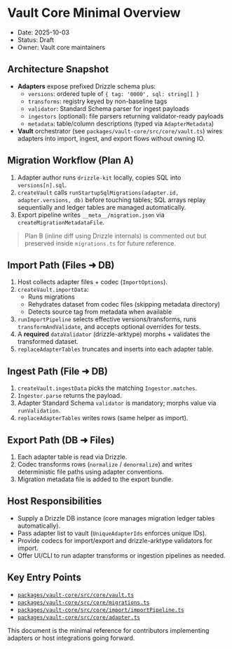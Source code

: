 # Vault Core Minimal Overview

- Date: 2025-10-03
- Status: Draft
- Owner: Vault core maintainers

## Architecture Snapshot

- **Adapters** expose prefixed Drizzle schema plus:
  - `versions`: ordered tuple of `{ tag: '0000', sql: string[] }`
  - `transforms`: registry keyed by non-baseline tags
  - `validator`: Standard Schema parser for ingest payloads
  - `ingestors` (optional): file parsers returning validator-ready payloads
  - `metadata`: table/column descriptions (typed via `AdapterMetadata`)
- **Vault** orchestrator (see `packages/vault-core/src/core/vault.ts`) wires adapters into import, ingest, and export flows without owning IO.

## Migration Workflow (Plan A)

1. Adapter author runs `drizzle-kit` locally, copies SQL into `versions[n].sql`.
2. `createVault` calls `runStartupSqlMigrations(adapter.id, adapter.versions, db)` before touching tables; SQL arrays replay sequentially and ledger tables are managed automatically.
3. Export pipeline writes `__meta__/migration.json` via `createMigrationMetadataFile`.

> Plan B (inline diff using Drizzle internals) is commented out but preserved inside `migrations.ts` for future reference.

## Import Path (Files ➜ DB)

1. Host collects adapter files + codec (`ImportOptions`).
2. `createVault.importData`:
   - Runs migrations
   - Rehydrates dataset from codec files (skipping metadata directory)
   - Detects source tag from metadata when available
3. `runImportPipeline` selects effective versions/transforms, runs `transformAndValidate`, and accepts optional overrides for tests.
4. A **required** `dataValidator` (drizzle-arktype) morphs + validates the transformed dataset.
5. `replaceAdapterTables` truncates and inserts into each adapter table.

## Ingest Path (File ➜ DB)

1. `createVault.ingestData` picks the matching `Ingestor.matches`.
2. `Ingestor.parse` returns the payload.
3. Adapter Standard Schema `validator` is mandatory; morphs value via `runValidation`.
4. `replaceAdapterTables` writes rows (same helper as import).

## Export Path (DB ➜ Files)

1. Each adapter table is read via Drizzle.
2. Codec transforms rows (`normalize` / `denormalize`) and writes deterministic file paths using adapter conventions.
3. Migration metadata file is added to the export bundle.

## Host Responsibilities

- Supply a Drizzle DB instance (core manages migration ledger tables automatically).
- Pass adapter list to vault (`UniqueAdapterIds` enforces unique IDs).
- Provide codecs for import/export and drizzle-arktype validators for import.
- Offer UI/CLI to run adapter transforms or ingestion pipelines as needed.

## Key Entry Points

- [`packages/vault-core/src/core/vault.ts`](packages/vault-core/src/core/vault.ts)
- [`packages/vault-core/src/core/migrations.ts`](packages/vault-core/src/core/migrations.ts)
- [`packages/vault-core/src/core/import/importPipeline.ts`](packages/vault-core/src/core/import/importPipeline.ts)
- [`packages/vault-core/src/core/adapter.ts`](packages/vault-core/src/core/adapter.ts)

This document is the minimal reference for contributors implementing adapters or host integrations going forward.
